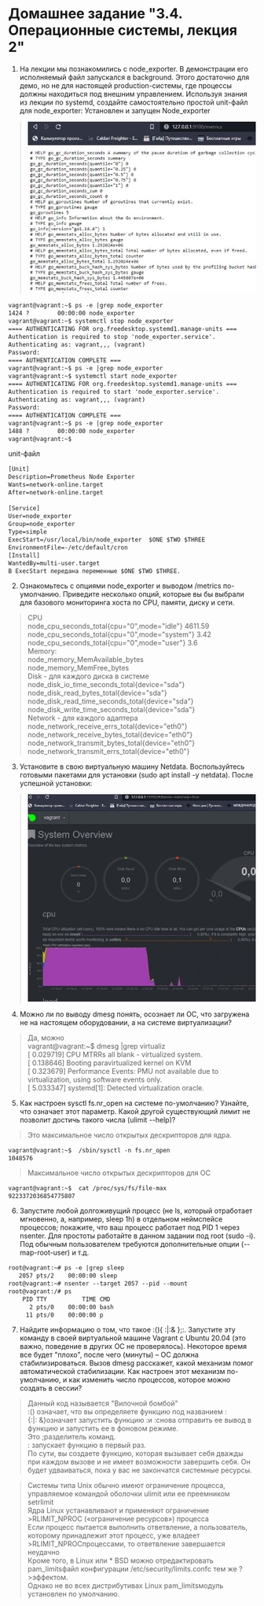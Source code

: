 # Домашнее задание "3.4. Операционные системы, лекция 2"
1. На лекции мы познакомились с node_exporter. В демонстрации его исполняемый файл запускался в background. Этого достаточно для демо, но не для настоящей production-системы, где процессы должны находиться под внешним управлением. Используя знания из лекции по systemd, создайте самостоятельно простой unit-файл для node_exporter:
Установлен и запущен Node_exporter
>![PID 1](https://github.com/Smarzhic/netology/blob/main/03-sysadmin-04-os/1.JPG)
```
vagrant@vagrant:~$ ps -e |grep node_exporter
1424 ?        00:00:00 node_exporter
vagrant@vagrant:~$ systemctl stop node_exporter
==== AUTHENTICATING FOR org.freedesktop.systemd1.manage-units ===
Authentication is required to stop 'node_exporter.service'.
Authenticating as: vagrant,,, (vagrant)
Password:
==== AUTHENTICATION COMPLETE ===
vagrant@vagrant:~$ ps -e |grep node_exporter
vagrant@vagrant:~$ systemctl start node_exporter
==== AUTHENTICATING FOR org.freedesktop.systemd1.manage-units ===
Authentication is required to start 'node_exporter.service'.
Authenticating as: vagrant,,, (vagrant)
Password:
==== AUTHENTICATION COMPLETE ===
vagrant@vagrant:~$ ps -e |grep node_exporter
1488 ?        00:00:00 node_exporter
vagrant@vagrant:~$
```
 unit-файл
```
[Unit]
Description=Prometheus Node Exporter
Wants=network-online.target
After=network-online.target

[Service]
User=node_exporter
Group=node_exporter
Type=simple
ExecStart=/usr/local/bin/node_exporter  $ONE $TWO $THREE
EnvironmentFile=-/etc/default/cron
[Install]
WantedBy=multi-user.target
В ExecStart передана переменные $ONE $TWO $THREE. 
```
2. Ознакомьтесь с опциями node_exporter и выводом /metrics по-умолчанию. Приведите несколько опций, которые вы бы выбрали для базового мониторинга хоста по CPU, памяти, диску и сети.
> CPU  
> node_cpu_seconds_total{cpu="0",mode="idle"} 4611.59  
> node_cpu_seconds_total{cpu="0",mode="system"} 3.42  
> node_cpu_seconds_total{cpu="0",mode="user"} 3.6  
> Memory:  
> node_memory_MemAvailable_bytes  
> node_memory_MemFree_bytes  
> Disk - для каждого диска в системе  
> node_disk_io_time_seconds_total{device="sda"}  
> node_disk_read_bytes_total{device="sda"}  
> node_disk_read_time_seconds_total{device="sda"}  
> node_disk_write_time_seconds_total{device="sda"}  
> Network - для каждого адаптера  
> node_network_receive_errs_total{device="eth0"}  
> node_network_receive_bytes_total{device="eth0"}  
> node_network_transmit_bytes_total{device="eth0"}  
> node_network_transmit_errs_total{device="eth0"}  
3. Установите в свою виртуальную машину Netdata. Воспользуйтесь готовыми пакетами для установки (sudo apt install -y netdata). После успешной установки:
>![PID 1](https://github.com/Smarzhic/netology/blob/main/03-sysadmin-04-os/2.JPG)
4. Можно ли по выводу dmesg понять, осознает ли ОС, что загружена не на настоящем оборудовании, а на системе виртуализации?
> Да, можно  
> vagrant@vagrant:~$ dmesg |grep virtualiz  
> [    0.029719] CPU MTRRs all blank - virtualized system.  
> [    0.138646] Booting paravirtualized kernel on KVM  
> [    0.323679] Performance Events: PMU not available due to virtualization, using software events only.  
> [    5.033347] systemd[1]: Detected virtualization oracle.  
5. Как настроен sysctl fs.nr_open на системе по-умолчанию? Узнайте, что означает этот параметр. Какой другой существующий лимит не позволит достичь такого числа (ulimit --help)?
> Это максимальное число открытых дескрипторов для ядра.  
```
vagrant@vagrant:~$  /sbin/sysctl -n fs.nr_open
1048576
```
> Максимальное число открытых дескрипторов для ОС
```
vagrant@vagrant:~$  cat /proc/sys/fs/file-max
9223372036854775807
```
6. Запустите любой долгоживущий процесс (не ls, который отработает мгновенно, а, например, sleep 1h) в отдельном неймспейсе процессов; покажите, что ваш процесс работает под PID 1 через nsenter. Для простоты работайте в данном задании под root (sudo -i). Под обычным пользователем требуются дополнительные опции (--map-root-user) и т.д.
```
root@vagrant:~# ps -e |grep sleep
   2057 pts/2    00:00:00 sleep
root@vagrant:~# nsenter --target 2057 --pid --mount
root@vagrant:/# ps
    PID TTY          TIME CMD
      2 pts/0    00:00:00 bash
     11 pts/0    00:00:00 p
`````
7. Найдите информацию о том, что такое :(){ :|:& };:. Запустите эту команду в своей виртуальной машине Vagrant с Ubuntu 20.04 (это важно, поведение в других ОС не проверялось). Некоторое время все будет "плохо", после чего (минуты) – ОС должна стабилизироваться. Вызов dmesg расскажет, какой механизм помог автоматической стабилизации. Как настроен этот механизм по-умолчанию, и как изменить число процессов, которое можно создать в сессии?
> Данный код называется "Вилочной бомбой"  
> :() означает, что вы определяете функцию под названием :  
> {:|: &}означает запустить функцию :и :снова отправить ее вывод в функцию и запустить ее в фоновом режиме.  
> Это ;разделитель команд.  
>  : запускает функцию в первый раз.  
> По сути, вы создаете функцию, которая вызывает себя дважды при каждом вызове и не имеет возможности завершить себя. Он будет удваиваться, пока у вас не закончатся системные ресурсы.

> Системы типа Unix обычно имеют ограничение процесса, управляемое командой оболочки ulimit или ее преемником setrlimit   
> Ядра Linux устанавливают и применяют ограничение  >RLIMIT_NPROC («ограничение ресурсов») процесса   
> Если процесс пытается выполнить ответвление, а пользователь, которому принадлежит этот процесс, уже владеет >RLIMIT_NPROCпроцессами, то ответвление завершается неудачно  
> Кроме того, в Linux или * BSD можно отредактировать pam_limitsфайл конфигурации /etc/security/limits.confс тем же ?>эффектом.  
> Однако не во всех дистрибутивах Linux pam_limitsмодуль установлен по умолчанию.
